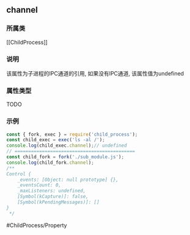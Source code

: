 ## channel
### 所属类
[[ChildProcess]]

### 说明
该属性为子进程的IPC通道的引用, 如果没有IPC通道, 该属性值为undefined

### 属性类型
TODO

### 示例
```javascript
const { fork, exec } = require('child_process');
const child_exec = exec('ls -al /');
console.log(child_exec.channel);// undefined
// ============================================
const child_fork = fork('./sub_module.js');
console.log(child_fork.channel);
/**
Control {
    _events: [Object: null prototype] {},
    _eventsCount: 0,
    _maxListeners: undefined,
    [Symbol(kCapture)]: false,
    [Symbol(kPendingMessages)]: []
}
 */
```

#ChildProcess/Property 